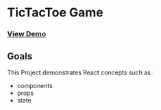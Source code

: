 # TicTacToe Game 

### [View Demo](https://nfathan.github.io/tictactoe-game/) 

## Goals

This Project demonstrates React concepts such as :
- components
- props
- state


